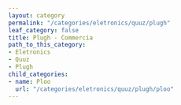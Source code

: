 ```yaml
---
layout: category
permalink: "/categories/eletronics/quuz/plugh"
leaf_category: false
title: Plugh - Commercia
path_to_this_category:
- Eletronics
- Quuz
- Plugh
child_categories:
- name: Ploo
  url: "/categories/eletronics/quuz/plugh/ploo"
---
```


